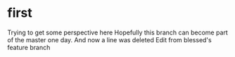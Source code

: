 # first
Trying to get some perspective here
Hopefully this branch can become part of the master one day.
And now a line was deleted
Edit from blessed's feature branch